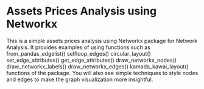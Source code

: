 # Assets Prices Analysis using Networkx

This is a simple assets prices analysis using Networkx package for Network Analysis. It provides examples of using functions such as from_pandas_edgelist() selfloop_edges() circular_layout() set_edge_attributes() get_edge_attributes() draw_networkx_nodes() draw_networkx_labels() draw_networkx_edges() kamada_kawai_layout() functions of the package. You will also see simple techniques to style nodes and edges to make the graph visualization more insightful. 

